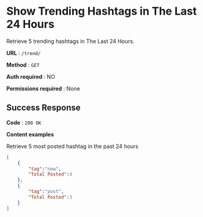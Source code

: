 # Show Trending Hashtags in The Last 24 Hours

Retrieve 5 trending hashtags in The Last 24 Hours.

**URL** : `/trend/`

**Method** : `GET`

**Auth required** : NO

**Permissions required** : None

## Success Response

**Code** : `200 OK`

**Content examples**

Retrieve 5 most posted hashtag in the past 24 hours

```json
[
    {
        "tag":"new",
        "Total Posted":4
    },
    {
        "tag":"post",
        "Total Posted":3
    }
]
```